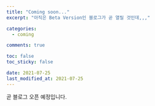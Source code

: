 ```yaml
---
title: "Coming soon..."
excerpt: "아직은 Beta Version인 블로그가 곧 열릴 것인데,,,"

categories:
  - coming

comments: true

toc: false
toc_sticky: false

date: 2021-07-25
last_modified_at: 2021-07-25
---
```

곧 블로그 오픈 예정입니다.

